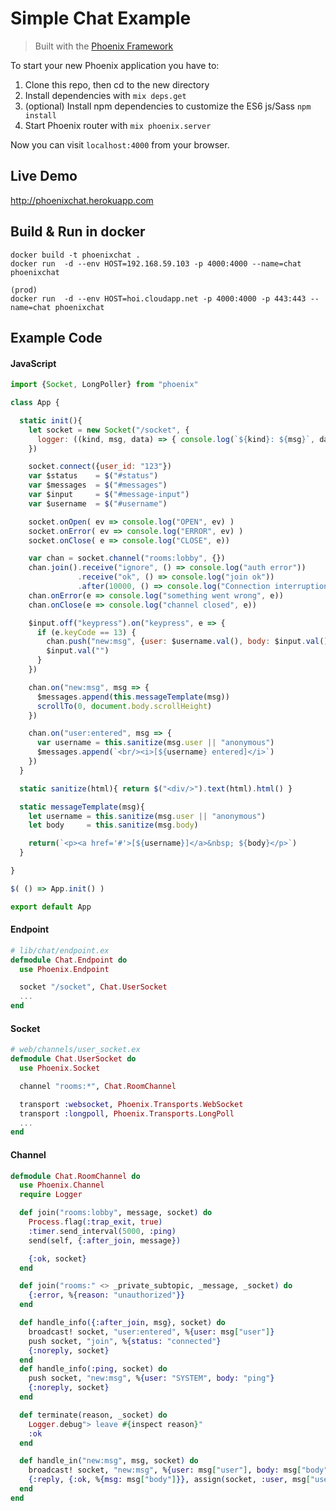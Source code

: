# Simple Chat Example
> Built with the [Phoenix Framework](https://github.com/phoenixframework/phoenix)

To start your new Phoenix application you have to:

1. Clone this repo, then cd to the new directory
2. Install dependencies with `mix deps.get`
3. (optional) Install npm dependencies to customize the ES6 js/Sass `npm install`
4. Start Phoenix router with `mix phoenix.server`

Now you can visit `localhost:4000` from your browser.

## Live Demo
http://phoenixchat.herokuapp.com

## Build & Run in docker
```
docker build -t phoenixchat .
docker run  -d --env HOST=192.168.59.103 -p 4000:4000 --name=chat phoenixchat

(prod)
docker run  -d --env HOST=hoi.cloudapp.net -p 4000:4000 -p 443:443 --name=chat phoenixchat
```

## Example Code

#### JavaScript
```javascript
import {Socket, LongPoller} from "phoenix"

class App {

  static init(){
    let socket = new Socket("/socket", {
      logger: ((kind, msg, data) => { console.log(`${kind}: ${msg}`, data) })
    })

    socket.connect({user_id: "123"})
    var $status    = $("#status")
    var $messages  = $("#messages")
    var $input     = $("#message-input")
    var $username  = $("#username")

    socket.onOpen( ev => console.log("OPEN", ev) )
    socket.onError( ev => console.log("ERROR", ev) )
    socket.onClose( e => console.log("CLOSE", e))

    var chan = socket.channel("rooms:lobby", {})
    chan.join().receive("ignore", () => console.log("auth error"))
               .receive("ok", () => console.log("join ok"))
               .after(10000, () => console.log("Connection interruption"))
    chan.onError(e => console.log("something went wrong", e))
    chan.onClose(e => console.log("channel closed", e))

    $input.off("keypress").on("keypress", e => {
      if (e.keyCode == 13) {
        chan.push("new:msg", {user: $username.val(), body: $input.val()})
        $input.val("")
      }
    })

    chan.on("new:msg", msg => {
      $messages.append(this.messageTemplate(msg))
      scrollTo(0, document.body.scrollHeight)
    })

    chan.on("user:entered", msg => {
      var username = this.sanitize(msg.user || "anonymous")
      $messages.append(`<br/><i>[${username} entered]</i>`)
    })
  }

  static sanitize(html){ return $("<div/>").text(html).html() }

  static messageTemplate(msg){
    let username = this.sanitize(msg.user || "anonymous")
    let body     = this.sanitize(msg.body)

    return(`<p><a href='#'>[${username}]</a>&nbsp; ${body}</p>`)
  }

}

$( () => App.init() )

export default App
 ```

#### Endpoint
```elixir
# lib/chat/endpoint.ex
defmodule Chat.Endpoint do
  use Phoenix.Endpoint

  socket "/socket", Chat.UserSocket
  ...
end
```

#### Socket
```elixir
# web/channels/user_socket.ex
defmodule Chat.UserSocket do
  use Phoenix.Socket

  channel "rooms:*", Chat.RoomChannel

  transport :websocket, Phoenix.Transports.WebSocket
  transport :longpoll, Phoenix.Transports.LongPoll
  ...
end
```

#### Channel
```elixir
defmodule Chat.RoomChannel do
  use Phoenix.Channel
  require Logger

  def join("rooms:lobby", message, socket) do
    Process.flag(:trap_exit, true)
    :timer.send_interval(5000, :ping)
    send(self, {:after_join, message})

    {:ok, socket}
  end

  def join("rooms:" <> _private_subtopic, _message, _socket) do
    {:error, %{reason: "unauthorized"}}
  end

  def handle_info({:after_join, msg}, socket) do
    broadcast! socket, "user:entered", %{user: msg["user"]}
    push socket, "join", %{status: "connected"}
    {:noreply, socket}
  end
  def handle_info(:ping, socket) do
    push socket, "new:msg", %{user: "SYSTEM", body: "ping"}
    {:noreply, socket}
  end

  def terminate(reason, _socket) do
    Logger.debug"> leave #{inspect reason}"
    :ok
  end

  def handle_in("new:msg", msg, socket) do
    broadcast! socket, "new:msg", %{user: msg["user"], body: msg["body"]}
    {:reply, {:ok, %{msg: msg["body"]}}, assign(socket, :user, msg["user"])}
  end
end
```
